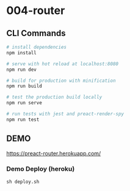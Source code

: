 # 004-router

## CLI Commands

``` bash
# install dependencies
npm install

# serve with hot reload at localhost:8080
npm run dev

# build for production with minification
npm run build

# test the production build locally
npm run serve

# run tests with jest and preact-render-spy 
npm run test
```

## DEMO
https://preact-router.herokuapp.com/

### Demo Deploy (heroku)

```
sh deploy.sh
```




